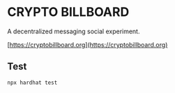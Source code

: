 # CRYPTO BILLBOARD

A decentralized messaging social experiment.

[https://cryptobillboard.org](https://cryptobillboard.org)

## Test

`npx hardhat test`
